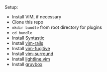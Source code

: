 Setup:
  * Install VIM, if necessary  
  * Clone this repo  
  * `mkdir bundle` from root directory for plugins  
  * `cd bundle`  
  * Install [Syntastic](https://github.com/vim-syntastic/syntastic)  
  * Install [vim-rails](https://github.com/tpope/vim-rails)  
  * Install [vim-fugitive](https://github.com/tpope/vim-fugitive)  
  * Install [vim-surround](https://github.com/tpope/vim-surround)  
  * Install [lightline.vim](https://github.com/itchyny/lightline.vim)  
  * Install [gruvbox](https://github.com/morhetz/gruvbox)  
